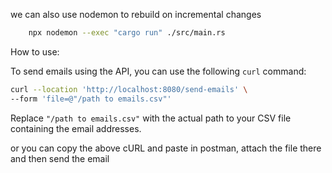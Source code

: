 we can also use nodemon to rebuild on incremental changes

```bash
    npx nodemon --exec "cargo run" ./src/main.rs
```

How to use:

To send emails using the API, you can use the following `curl` command:

```bash
curl --location 'http://localhost:8080/send-emails' \
--form 'file=@"/path to emails.csv"'
```

Replace `"/path to emails.csv"` with the actual path to your CSV file containing the email addresses.

or you can copy the above cURL and paste in postman, attach the file there and then send the email
